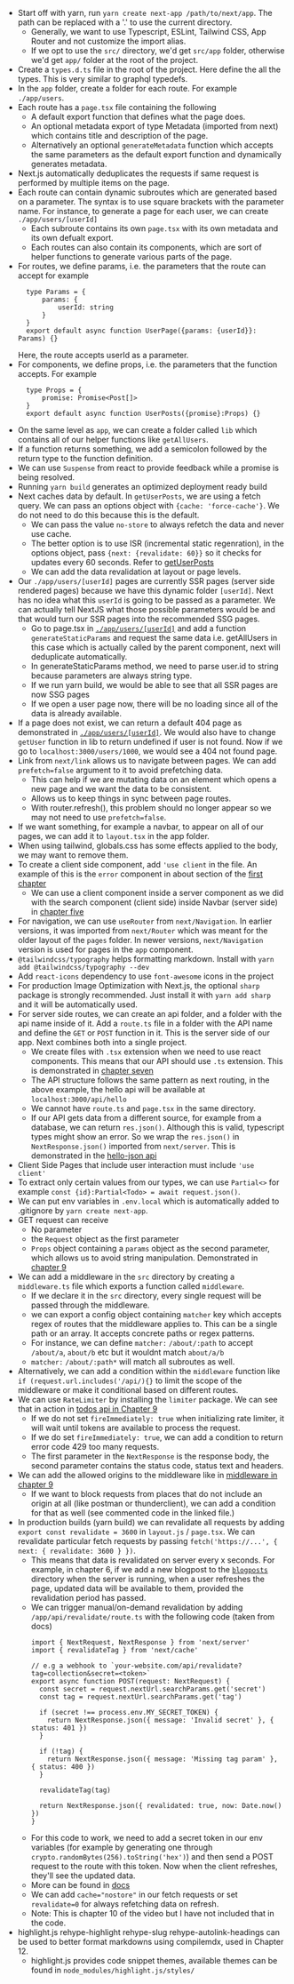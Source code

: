- Start off with yarn, run `yarn create next-app /path/to/next/app`. The path can be replaced with a '.' to use the current directory.
  - Generally, we want to use Typescript, ESLint, Tailwind CSS, App Router and not customize the import alias.
  - If we opt to use the `src/` directory, we'd get `src/app` folder, otherwise we'd get `app/` folder at the root of the project.
- Create a `types.d.ts` file in the root of the project. Here define the all the types. This is very similar to graphql typedefs.
- In the `app` folder, create a folder for each route. For example `./app/users`.
- Each route has a `page.tsx` file containing the following
  - A default export function that defines what the page does.
  - An optional metadata export of type Metadata (imported from next) which contains title and description of the page.
  - Alternatively an optional `generateMetadata` function which accepts the same parameters as the default export function and dynamically generates metadata.
- Next.js automatically deduplicates the requests if same request is performed by multiple items on the page.
- Each route can contain dynamic subroutes which are generated based on a parameter. The syntax is to use square brackets with the parameter name. For instance, to generate a page for each user, we can create `./app/users/[userId]`
  - Each subroute contains its own `page.tsx` with its own metadata and its own defualt export.
  - Each routes can also contain its components, which are sort of helper functions to generate various parts of the page.
- For routes, we define params, i.e. the parameters that the route can accept for example
  ```
    type Params = {
        params: {
            userId: string
        }
    }
    export default async function UserPage({params: {userId}}: Params) {}
  ```
  Here, the route accepts userId as a parameter.
- For components, we define props, i.e. the parameters that the function accepts. For example
  ```
    type Props = {
        promise: Promise<Post[]>
    }
    export default async function UserPosts({promise}:Props) {}
  ```
- On the same level as `app`, we can create a folder called `lib` which contains all of our helper functions like `getAllUsers`. 
- If a function returns something, we add a semicolon followed by the return type to the function definition.
- We can use `Suspense` from react to provide feedback while a promise is being resolved.
- Running `yarn build` generates an optimized deployment ready build
- Next caches data by default. In `getUserPosts`, we are using a fetch query. We can pass an options object with `{cache: 'force-cache'}`. We do not need to do this because this is the default.
  - We can pass the value `no-store` to always refetch the data and never use cache.
  - The better option is to use ISR (incremental static regenration), in the options object, pass `{next: {revalidate: 60}}` so it checks for updates every 60 seconds. Refer to [getUserPosts](./ch03-fetching-data/lib/getAllUsers.tsx)
  - We can add the data revalidation at layout or page levels.
- Our `./app/users/[userId]` pages are currently SSR pages (server side rendered pages) because we have this dynamic folder `[userId]`. Next has no idea what this `userId` is going to be passed as a parameter. We can actually tell NextJS what those possible parameters would be and that would turn our SSR pages into the recommended SSG pages.
  - Go to page.tsx in [`./app/users/[userId]`](./ch04-ssg-ssr-isr/app/users/[userId]/page.tsx) and add a function `generateStaticParams` and request the same data i.e. getAllUsers in this case which is actually called by the parent component, next will deduplicate automatically.
  - In generateStaticParams method, we need to parse user.id to string because parameters are always string type.
  - If we run yarn build, we would be able to see that all SSR pages are now SSG pages
  - If we open a user page now, there will be no loading since all of the data is already available.
- If a page does not exist, we can return a default 404 page as demonstrated in [`./app/users/[userId]`](./ch04-ssg-ssr-isr/app/users/[userId]/not-found.tsx). We would also have to change `getUser` function in lib to return undefined if user is not found. Now if we go to `localhost:3000/users/1000`, we would see a 404 not found page.
- Link from `next/link` allows us to navigate between pages. We can add `prefetch=false` argument to it to avoid prefetching data.
  - This can help if we are mutating data on an element which opens a new page and we want the data to be consistent.
  - Allows us to keep things in sync between page routes.
  - With router.refresh(), this problem should no longer appear so we may not need to use `prefetch=false`.
- If we want something, for example a navbar, to appear on all of our pages, we can add it to `layout.tsx` in the app folder.
- When using tailwind, globals.css has some effects applied to the body, we may want to remove them.
- To create a client side component, add `'use client` in the file. An example of this is the `error` component in about section of the [first chapter](./ch01-02-install-pages-layouts/app/about/error.tsx)
  - We can use a client component inside a server component as we did with the search component (client side) inside Navbar (server side) in [chapter five](./ch05-small-project/app/components/Navbar.tsx)
- For navigation, we can use `useRouter` from `next/Navigation`. In earlier versions, it was imported from `next/Router` which was meant for the older layout of the `pages` folder. In newer versions, `next/Navigation` version is used for pages in the `app` component.
- `@tailwindcss/typography` helps formatting markdown. Install with `yarn add @tailwindcss/typography --dev`
- Add `react-icons` dependency to use `font-awesome` icons in the project
- For production Image Optimization with Next.js, the optional `sharp` package is strongly recommended. Just install it with `yarn add sharp` and it will be automatically used.
- For server side routes, we can create an api folder, and a folder with the api name inside of it. Add a `route.ts` file in a folder with the API name and define the `GET` or `POST` function in it. This is the server side of our app. Next combines both into a single project.
  - We create files with `.tsx` extension when we need to use react components. This means that our API should use `.ts` extension. This is demonstrated in [chapter seven](./ch07-route-handlers/src/app/api/hello/route.ts)
  - The API structure follows the same pattern as next routing, in the above example, the hello api will be available at `localhost:3000/api/hello`
  - We cannot have `route.ts` and `page.tsx` in the same directory.
  - If our API gets data from a different source, for example from a database, we can return `res.json()`. Although this is valid, typescript types might show an error. So we wrap the `res.json()` in `NextResponse.json()` imported from `next/server`. This is demonstrated in the [hello-json api](./ch07-route-handlers/src/app/api/hello-json/route.ts)
- Client Side Pages that include user interaction must include `'use client'`
- To extract only certain values from our types, we can use `Partial<>` for example `const {id}:Partial<Todo> = await request.json()`.
- We can put env variables in `.env.local` which is automatically added to .gitignore by `yarn create next-app`.
- GET request can receive
  - No parameter
  - the `Request` object as the first parameter
  - `Props` object containing a `params` object as the second parameter, which allows us to avoid string manipulation. Demonstrated in [chapter 9](./ch09-middleware/src/app/api/todos/[id]/route.ts)
- We can add a middleware in the `src` directory by creating a `middleware.ts` file which exports a function called `middleware`.
  - If we declare it in the `src` directory, every single request will be passed through the middleware.
  - we can export a config object containing `matcher` key which accepts regex of routes that the middleware applies to. This can be a single path or an array. It accepts concrete paths or regex patterns.
  - For instance, we can define `matcher:` `/about/:path` to accept `/about/a`, `about/b` etc but it wouldnt match `about/a/b`
  - `matcher:` `/about/:path*` will match all subroutes as well.
- Alternatively, we can add a condition within the `middleware` function like `if (request.url.includes('/api/){}` to limit the scope of the middleware or make it conditional based on different routes.
- We can use `RateLimiter` by installing the `limiter` package. We can see that in action in [todos api in Chapter 9](./ch09-middleware/src/app/api/todos/[id]/route.ts)
  - If we do not set `fireImmediately: true` when initializing rate limiter, it will wait until tokens are available to process the request.
  - If we do set `fireImmediately: true`, we can add a condition to return error code 429 too many requests.
  - The first parameter in the `NextResponse` is the response body, the second parameter contains the status code, status text and headers.
- We can add the allowed origins to the middleware like in [middleware in chapter 9](./ch09-middleware/src/middleware.ts)
  - If we want to block requests from places that do not include an origin at all (like postman or thunderclient), we can add a condition for that as well (see commented code in the linked file.)
- In production builds (yarn build) we can revalidate all requests by adding `export const revalidate = 3600` in `layout.js` / `page.tsx`. We can revalidate particular fetch requests by passing `fetch('https://...', { next: { revalidate: 3600 } })`.
  - This means that data is revalidated on server every x seconds. For example, in chapter 6, if we add a new blogpost to the [`blogposts`](./ch06-blog-website/blogposts/) directory when the server is running, when a user refreshes the page, updated data will be available to them, provided the revalidation period has passed.
  - We can trigger manual/on-demand revalidation by adding `/app/api/revalidate/route.ts` with the following code (taken from docs)
    ```
    import { NextRequest, NextResponse } from 'next/server'
    import { revalidateTag } from 'next/cache'
    
    // e.g a webhook to `your-website.com/api/revalidate?tag=collection&secret=<token>`
    export async function POST(request: NextRequest) {
      const secret = request.nextUrl.searchParams.get('secret')
      const tag = request.nextUrl.searchParams.get('tag')
    
      if (secret !== process.env.MY_SECRET_TOKEN) {
        return NextResponse.json({ message: 'Invalid secret' }, { status: 401 })
      }
    
      if (!tag) {
        return NextResponse.json({ message: 'Missing tag param' }, { status: 400 })
      }
    
      revalidateTag(tag)
    
      return NextResponse.json({ revalidated: true, now: Date.now() })
    }
    ```
  - For this code to work, we need to add a secret token in our env variables (for example by generating one through `crypto.randomBytes(256).toString('hex')`) and then send a POST request to the route with this token. Now when the client refreshes, they'll see the updated data.
  - More can be found in [docs](https://nextjs.org/docs/app/building-your-application/data-fetching/fetching-caching-and-revalidating)
  - We can add `cache="nostore"` in our fetch requests or set `revalidate=0` for always refetching data on refresh.
  - Note: This is chapter 10 of the video but I have not included that in the code.
- highlight.js rehype-highlight rehype-slug rehype-autolink-headings can be used to better format markdowns using compilemdx, used in Chapter 12.
  - highlight.js provides code snippet themes, available themes can be found in `node_modules/highlight.js/styles/`